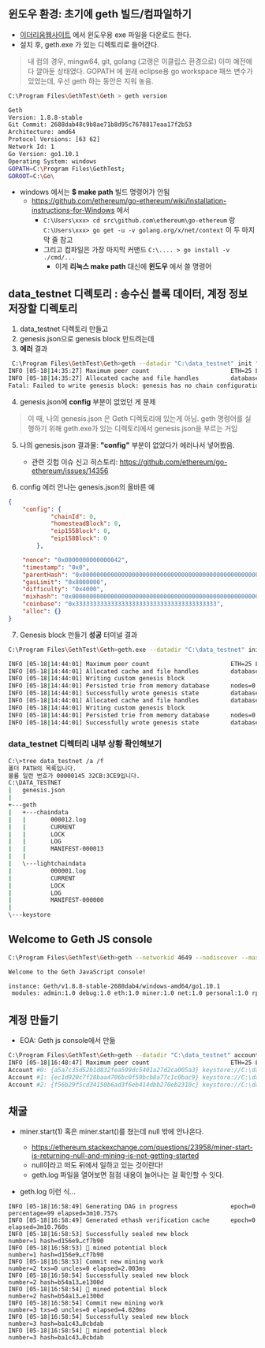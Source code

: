 
## 윈도우 환경: 초기에 geth 빌드/컴파일하기
- [이더리움웹사이트](https://ethereum.github.io/go-ethereum/downloads/) 에서 윈도우용 exe 파일을 다운로드 한다.
- 설치 후, geth.exe 가 있는 디렉토리로 들어간다. 
> 내 컴의 경우, mingw64, git, golang (고랭은 이클립스 환경으로) 이미 예전에 다 깔아둔 상태였다. GOPATH 에 원래 eclipse용 go workspace 패쓰 변수가 있었는데, 우선 geth 하는 동안은 지워 놓음.
```bash
C:\Program Files\GethTest\Geth > geth version

Geth
Version: 1.8.8-stable
Git Commit: 2688dab48c9b8ae71b8d95c7678817eaa17f2b53
Architecture: amd64
Protocol Versions: [63 62]
Network Id: 1
Go Version: go1.10.1
Operating System: windows
GOPATH=C:\Program Files\GethTest;
GOROOT=C:\Go\
```

- windows 에서는 **$ make path** 빌드 명령어가 안됨
  - https://github.com/ethereum/go-ethereum/wiki/Installation-instructions-for-Windows 에서
    - `C:\Users\xxx> cd src\github.com\ethereum\go-ethereum` 랑 `C:\Users\xxx> go get -u -v golang.org/x/net/context` 이 두 마지막 줄 참고
    - 그리고 컴파일은 가장 마지막 커맨드 `C:\.... > go install -v ./cmd/...`
      - 이게 **리눅스 make path** 대신에 **윈도우** 에서 쓸 명령어

## data_testnet 디렉토리 : 송수신 블록 데이터, 계정 정보 저장할 디렉토리

1. data_testnet 디렉토리 만들고
2. genesis.json으로 genesis block 만드려는데 
3. **에러** 결과

```bash
 C:\Program Files\GethTest\Geth>geth --datadir "C:\data_testnet" init "C:\data_testnet\genesis.json"
INFO [05-18|14:35:27] Maximum peer count                       ETH=25 LES=0 total=25
INFO [05-18|14:35:27] Allocated cache and file handles         database=C:\\data_testnet\\geth\\chaindata cache=16 handles=16
Fatal: Failed to write genesis block: genesis has no chain configuration
```
4. genesis.json에 **config** 부분이 없었던 게 문제
> 이 때, 나의 genesis.json 은 Geth 디렉토리에 있는게 아님. geth 명령어를 실행하기 위해 geth.exe가 있는 디렉토리에서 genesis.json을 부르는 거임
5. 나의 genesis.json 결과물: **"config"** 부분이 없었다가 에러나서 넣어봤음. 
    - 관련 깃헙 이슈 신고 히스토리: https://github.com/ethereum/go-ethereum/issues/14356

6. config 에러 안나는 genesis.json의 올바른 예
```json
{    
    "config": {
            "chainId": 0,
            "homesteadBlock": 0,
            "eip155Block": 0,
            "eip158Block": 0
        },

    "nonce": "0x0000000000000042",
    "timestamp": "0x0",
    "parentHash": "0x0000000000000000000000000000000000000000000000000000000000000000",
    "gasLimit": "0x8000000",
    "difficulty": "0x4000",
    "mixhash": "0x0000000000000000000000000000000000000000000000000000000000000000",
    "coinbase": "0x3333333333333333333333333333333333333333",
    "alloc": {}
}
```
7. Genesis block 만들기 **성공** 터미널 결과
```bash
C:\Program Files\GethTest\Geth>geth.exe --datadir "C:\data_testnet" init "C:\data_testnet\genesis.json"

INFO [05-18|14:44:01] Maximum peer count                       ETH=25 LES=0 total=25
INFO [05-18|14:44:01] Allocated cache and file handles         database=C:\\data_testnet\\geth\\chaindata cache=16 handles=16
INFO [05-18|14:44:01] Writing custom genesis block
INFO [05-18|14:44:01] Persisted trie from memory database      nodes=0 size=0.00B time=0s gcnodes=0 gcsize=0.00B gctime=0s livenodes=1 livesize=0.00B
INFO [05-18|14:44:01] Successfully wrote genesis state         database=chaindata                         hash=7b2e8b…7e0432
INFO [05-18|14:44:01] Allocated cache and file handles         database=C:\\data_testnet\\geth\\lightchaindata cache=16 handles=16
INFO [05-18|14:44:01] Writing custom genesis block
INFO [05-18|14:44:01] Persisted trie from memory database      nodes=0 size=0.00B time=0s gcnodes=0 gcsize=0.00B gctime=0s livenodes=1 livesize=0.00B
INFO [05-18|14:44:01] Successfully wrote genesis state         database=lightchaindata                         hash=7b2e8b…7e0432
```

### data_testnet 디렉터리 내부 상황 확인해보기

```bash
C:\>tree data_testnet /a /f
폴더 PATH의 목록입니다.
볼륨 일련 번호가 00000145 32CB:3CE9입니다.
C:\DATA_TESTNET
|   genesis.json
|
+---geth
|   +---chaindata
|   |       000012.log
|   |       CURRENT
|   |       LOCK
|   |       LOG
|   |       MANIFEST-000013
|   |
|   \---lightchaindata
|           000001.log
|           CURRENT
|           LOCK
|           LOG
|           MANIFEST-000000
|
\---keystore
```

## Welcome to Geth JS console

```bash
C:\Program Files\GethTest\Geth>geth --networkid 4649 --nodiscover --maxpeers 0 --datadir "C:\data_testnet" console 2>> "C:\data_testnet\geth.log"

Welcome to the Geth JavaScript console!

instance: Geth/v1.8.8-stable-2688dab4/windows-amd64/go1.10.1
 modules: admin:1.0 debug:1.0 eth:1.0 miner:1.0 net:1.0 personal:1.0 rpc:1.0 txpool:1.0 web3:1.0
```

## 계정 만들기

- EOA: Geth js console에서 만듦

```bash
C:\Program Files\GethTest\Geth>geth --datadir "C:\data_testnet" account list
INFO [05-18|16:48:47] Maximum peer count                       ETH=25 LES=0 total=25
Account #0: {a5a7c35d52b1d832fea599dc5401a27d2ca005a3} keystore://C:\data_testnet\keystore\UTC--2018-05-18T07-45-30.502448200Z--a5a7c35d52b1d832fea599dc5401a27d2ca005a3
Account #1: {ec1d920c7f28baa4706bc0f59bcb8a77c1c0bac9} keystore://C:\data_testnet\keystore\UTC--2018-05-18T07-46-54.633801900Z--ec1d920c7f28baa4706bc0f59bcb8a77c1c0bac9
Account #2: {f56b29f5cd34150b6ad3f6eb414dbb270eb2310c} keystore://C:\data_testnet\keystore\UTC--2018-05-18T07-48-36.358632000Z--f56b29f5cd34150b6ad3f6eb414dbb270eb2310c
```

## 채굴
- miner.start(1) 혹은 miner.start()를 쳤는데 null 밖에 안나온다.
  - https://ethereum.stackexchange.com/questions/23958/miner-start-is-returning-null-and-mining-is-not-getting-started
  - null이라고 떠도 뒤에서 일하고 있는 것이란다!
  - geth.log 파일을 열어보면 점점 내용이 늘어나는 걸 확인할 수 잇다.

- geth.log 이런 식...
```log
INFO [05-18|16:58:49] Generating DAG in progress               epoch=0 percentage=99 elapsed=3m10.757s
INFO [05-18|16:58:49] Generated ethash verification cache      epoch=0 elapsed=3m10.760s
INFO [05-18|16:58:53] Successfully sealed new block            number=1 hash=d156e9…cf7b90
INFO [05-18|16:58:53] 🔨 mined potential block                  number=1 hash=d156e9…cf7b90
INFO [05-18|16:58:53] Commit new mining work                   number=2 txs=0 uncles=0 elapsed=2.003ms
INFO [05-18|16:58:54] Successfully sealed new block            number=2 hash=b54a13…e1300d
INFO [05-18|16:58:54] 🔨 mined potential block                  number=2 hash=b54a13…e1300d
INFO [05-18|16:58:54] Commit new mining work                   number=3 txs=0 uncles=0 elapsed=4.020ms
INFO [05-18|16:58:54] Successfully sealed new block            number=3 hash=ba1c43…0cbdab
INFO [05-18|16:58:54] 🔨 mined potential block                  number=3 hash=ba1c43…0cbdab
```

